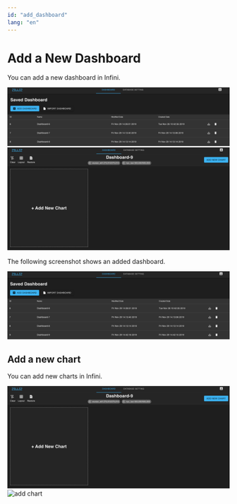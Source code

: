 ```yaml
---
id: "add_dashboard"
lang: "en"
---
```

# Add a New Dashboard

You can add a new dashboard in Infini.

![add dashboard](../assets/dashboard-list.png)
![empty dashboard](../assets/empty-dashboard.png)

The following screenshot shows an added dashboard.

![added](../assets/new-dashboard-added.png)

## Add a new chart

You can add new charts in Infini.

![Empty Dashboard](../assets/empty-dashboard.png)
![add chart](../assets/add-chart.png)


